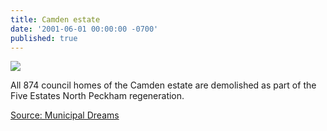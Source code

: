 ```yaml
---
title: Camden estate
date: '2001-06-01 00:00:00 -0700'
published: true
---
```


![](https://municipaldreams.files.wordpress.com/2016/07/camden-estate-2.jpg)

All 874 council homes of the Camden estate are demolished as part of the Five Estates North Peckham regeneration.

[Source: Municipal Dreams](https://municipaldreams.wordpress.com/2016/10/11/the-five-estates-peckham-part-one/)
